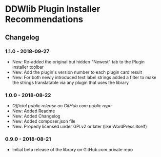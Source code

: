# DDWlib Plugin Installer Recommendations

## Changelog

### 1.1.0 - 2018-09-27

* New: Re-added the original  but hidden "Newest" tab to the Plugin Installer toolbar
* New: Add the plugin's version number to each plugin card result
* New: For both newly introduced text label strings added a filter to make the strings translatable via any plugin that uses the library


### 1.0.0 - 2018-08-22

* *Official public release on GitHub.com public repo*
* New: Added Readme
* New: Added Changelog
* New: Added composer.json file
* New: Properly licensed under GPLv2 or later (like WordPress itself)


### 0.9.0 - 2018-08-21

* Initial beta release of the library on GitHub.com private repo